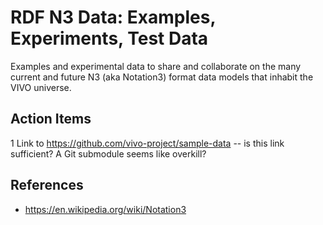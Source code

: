 # RDF N3 Data: Examples, Experiments, Test Data

Examples and experimental data to share and collaborate on the many current and future N3 (aka Notation3) format data models that inhabit the VIVO universe.

## Action Items

1 Link to https://github.com/vivo-project/sample-data -- is this link sufficient? A Git submodule seems like overkill?

## References

* https://en.wikipedia.org/wiki/Notation3
